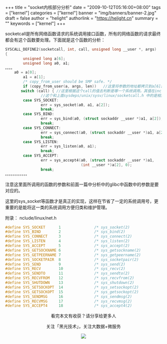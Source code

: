 +++
title = "socket内核部分分析"
date = "2009-10-12T05:16:00+08:00"
tags = ["kernel"]
categories = ["kernel"]
banner = "img/banners/banner-2.jpg"
draft = false
author = "helight"
authorlink = "https://helight.cn"
summary = ""
keywords = ["kernel"]
+++

socketcall是所有网络函数请求的系统调用接口函数，所有的网络函数的请求最终都会有这个函数要处理。下面就是这个函数的分析：
<!--more-->
```c
SYSCALL_DEFINE2(socketcall, int, call, unsigned long __user *, args)
{
        unsigned long a[6];
        unsigned long a0, a1;
。。。。
	a0 = a[0];
        a1 = a[1];
        /* copy_from_user should be SMP safe. */
        if (copy_from_user(a, args, len)) 	//这里将参数的地址都拷贝到a[6]这个数组中。
       switch (call) { //这里根据这个call的值去判断是哪一个系统调用。其值在include/linux/net.h 中定义，见后面的附录
			    //这个和上面sysdeps/unix/sysv/linux/socketcall.h 中的是相对应的！！！！
        case SYS_SOCKET:
                err = sys_socket(a0, a1, a[2]);
                break;
        case SYS_BIND:
                err = sys_bind(a0, (struct sockaddr __user *)a1, a[2]);
                break;
        case SYS_CONNECT:
                err = sys_connect(a0, (struct sockaddr __user *)a1, a[2]);
                break;
        case SYS_LISTEN:
                err = sys_listen(a0, a1);
                break;
        case SYS_ACCEPT:
                err = sys_accept4(a0, (struct sockaddr __user *)a1,
                                  (int __user *)a[2], 0);
                break;
。。。。。。。。。。。。
```
注意这里面所调用的函数的参数和前面一篇中分析中的glibc中函数中的参数是要对应的。

这里的sys_socket等函数才是真正的实现，这样在节省了一定的系统调用号，更重要的是能将这一类的系统调用方便归类和维护管理。

附录：
nclude/linux/net.h 
```c
#define SYS_SOCKET      1               /* sys_socket(2)                */
#define SYS_BIND        2               /* sys_bind(2)                  */
#define SYS_CONNECT     3               /* sys_connect(2)               */
#define SYS_LISTEN      4               /* sys_listen(2)                */
#define SYS_ACCEPT      5               /* sys_accept(2)                */
#define SYS_GETSOCKNAME 6               /* sys_getsockname(2)           */
#define SYS_GETPEERNAME 7               /* sys_getpeername(2)           */
#define SYS_SOCKETPAIR  8               /* sys_socketpair(2)            */
#define SYS_SEND        9               /* sys_send(2)                  */
#define SYS_RECV        10              /* sys_recv(2)                  */
#define SYS_SENDTO      11              /* sys_sendto(2)                */
#define SYS_RECVFROM    12              /* sys_recvfrom(2)              */
#define SYS_SHUTDOWN    13              /* sys_shutdown(2)              */
#define SYS_SETSOCKOPT  14              /* sys_setsockopt(2)            */
#define SYS_GETSOCKOPT  15              /* sys_getsockopt(2)            */
#define SYS_SENDMSG     16              /* sys_sendmsg(2)               */
#define SYS_RECVMSG     17              /* sys_recvmsg(2)               */
#define SYS_ACCEPT4     18              /* sys_accept4(2)               */
```

<center>
看完本文有收获？请分享给更多人<br>

关注「黑光技术」，关注大数据+微服务<br>

![](/img/qrcode_helight_tech.jpg)
</center>
